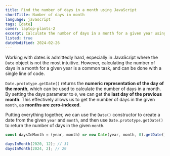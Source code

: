 ```yaml
---
title: Find the number of days in a month using JavaScript
shortTitle: Number of days in month
language: javascript
tags: [date]
cover: laptop-plants-2
excerpt: Calculate the number of days in a month for a given year using JavaScript.
listed: true
dateModified: 2024-02-26
---
```


Working with dates is admittedly hard, especially in JavaScript where the `Date` object is not the most intuitive. However, calculating the number of days in a month for a given year is a common task, and can be done with a single line of code.

`Date.prototype.getDate()` returns the **numeric representation of the day of the month**, which can be used to calculate the number of days in a month. By setting the days parameter to `0`, we can get the **last day of the previous month**. This effectively allows us to get the number of days in the given `month`, as **months are zero-indexed**.

Putting everything together, we can use the `Date()` constructor to create a date from the given `year` and `month`, and then use `Date.prototype.getDate()` to return the number of days in the given `month`.

```js
const daysInMonth = (year, month) => new Date(year, month, 0).getDate();

daysInMonth(2020, 12); // 31
daysInMonth(2024, 2); // 29
```
